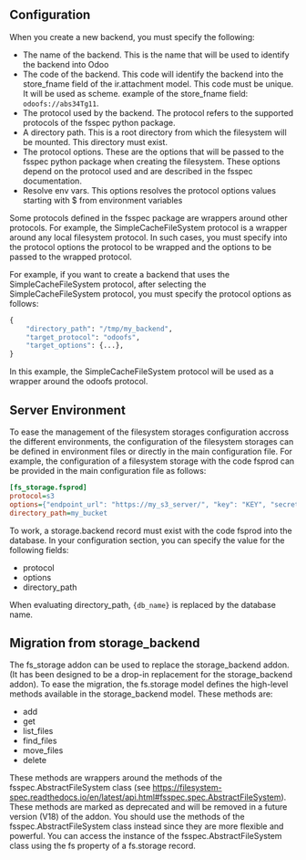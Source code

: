 ## Configuration

When you create a new backend, you must specify the following:

- The name of the backend. This is the name that will be used to
  identify the backend into Odoo
- The code of the backend. This code will identify the backend into the
  store_fname field of the ir.attachment model. This code must be
  unique. It will be used as scheme. example of the store_fname field:
  `odoofs://abs34Tg11`.
- The protocol used by the backend. The protocol refers to the supported
  protocols of the fsspec python package.
- A directory path. This is a root directory from which the filesystem
  will be mounted. This directory must exist.
- The protocol options. These are the options that will be passed to the
  fsspec python package when creating the filesystem. These options
  depend on the protocol used and are described in the fsspec
  documentation.
- Resolve env vars. This options resolves the protocol options values
  starting with \$ from environment variables

Some protocols defined in the fsspec package are wrappers around other
protocols. For example, the SimpleCacheFileSystem protocol is a wrapper
around any local filesystem protocol. In such cases, you must specify
into the protocol options the protocol to be wrapped and the options to
be passed to the wrapped protocol.

For example, if you want to create a backend that uses the
SimpleCacheFileSystem protocol, after selecting the
SimpleCacheFileSystem protocol, you must specify the protocol options as
follows:

``` python
{
    "directory_path": "/tmp/my_backend",
    "target_protocol": "odoofs",
    "target_options": {...},
}
```

In this example, the SimpleCacheFileSystem protocol will be used as a
wrapper around the odoofs protocol.

## Server Environment

To ease the management of the filesystem storages configuration accross
the different environments, the configuration of the filesystem storages
can be defined in environment files or directly in the main
configuration file. For example, the configuration of a filesystem
storage with the code fsprod can be provided in the main configuration
file as follows:

``` ini
[fs_storage.fsprod]
protocol=s3
options={"endpoint_url": "https://my_s3_server/", "key": "KEY", "secret": "SECRET"}
directory_path=my_bucket
```

To work, a storage.backend record must exist with the code fsprod into
the database. In your configuration section, you can specify the value
for the following fields:

- protocol
- options
- directory_path

When evaluating directory_path, `{db_name}` is replaced by the database name.

## Migration from storage_backend

The fs_storage addon can be used to replace the storage_backend addon.
(It has been designed to be a drop-in replacement for the
storage_backend addon). To ease the migration, the fs.storage model
defines the high-level methods available in the storage_backend model.
These methods are:

- add
- get
- list_files
- find_files
- move_files
- delete

These methods are wrappers around the methods of the
fsspec.AbstractFileSystem class (see
<https://filesystem-spec.readthedocs.io/en/latest/api.html#fsspec.spec.AbstractFileSystem>).
These methods are marked as deprecated and will be removed in a future
version (V18) of the addon. You should use the methods of the
fsspec.AbstractFileSystem class instead since they are more flexible and
powerful. You can access the instance of the fsspec.AbstractFileSystem
class using the fs property of a fs.storage record.
